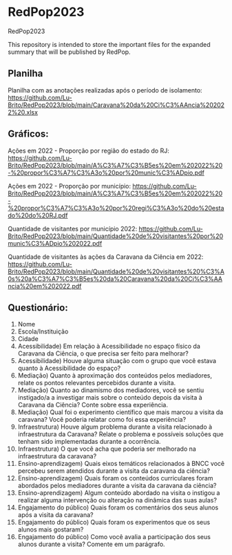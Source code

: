 # RedPop2023
RedPop2023

This repository is intended to store the important files for the expanded summary that will be published by RedPop.

## Planilha

Planilha com as anotações realizadas após o período de isolamento: https://github.com/Lu-Brito/RedPop2023/blob/main/Caravana%20da%20Ci%C3%AAncia%202022%20.xlsx

## Gráficos:

Ações em 2022 - Proporção por região do estado do RJ: https://github.com/Lu-Brito/RedPop2023/blob/main/A%C3%A7%C3%B5es%20em%202022%20-%20propor%C3%A7%C3%A3o%20por%20munic%C3%ADpio.pdf

Ações em 2022 - Proporção por município: https://github.com/Lu-Brito/RedPop2023/blob/main/A%C3%A7%C3%B5es%20em%202022%20-%20propor%C3%A7%C3%A3o%20por%20regi%C3%A3o%20do%20estado%20do%20RJ.pdf

Quantidade de visitantes por município 2022: https://github.com/Lu-Brito/RedPop2023/blob/main/Quantidade%20de%20visitantes%20por%20munic%C3%ADpio%202022.pdf 

Quantidade de visitantes às ações da Caravana da Ciência em 2022: https://github.com/Lu-Brito/RedPop2023/blob/main/Quantidade%20de%20visitantes%20%C3%A0s%20a%C3%A7%C3%B5es%20da%20Caravana%20da%20Ci%C3%AAncia%20em%202022.pdf

## Questionário:

1. Nome
2. Escola/Instituição
3. Cidade
4. Acessibilidade)  Em relação à Acessibilidade no espaço físico da Caravana da Ciência, o que precisa ser feito para melhorar?
5. Acessibilidade) Houve alguma situação com o grupo que você estava quanto à Acessibilidade do espaço? 
6. Mediação)  Quanto à aproximação dos conteúdos pelos mediadores, relate os pontos relevantes percebidos durante a visita.
7. Mediação)  Quanto ao dinamismo dos mediadores, você se sentiu instigado/a a investigar mais sobre o conteúdo depois da visita à Caravana da Ciência? Conte sobre essa experiência.
8. Mediação) Qual foi o experimento científico que mais marcou a visita da caravana? Você poderia relatar como foi essa experiência?
9. Infraestrutura) Houve algum problema durante a visita relacionado à infraestrutura da Caravana? Relate o problema e possíveis soluções que tenham sido implementadas durante a ocorrência.
10. Infraestrutura)  O que você acha que poderia ser melhorado na infraestrutura da caravana? 
11. Ensino-aprendizagem) Quais eixos temáticos relacionados à BNCC você percebeu serem atendidos durante a visita da caravana da ciência?
12. Ensino-aprendizagem) Quais foram os conteúdos curriculares foram abordados pelos mediadores durante a visita da caravana da ciência?
13. Ensino-aprendizagem) Algum conteúdo abordado na visita o instigou a realizar alguma intervenção ou alteração na dinâmica das suas aulas?
14. Engajamento do público) Quais foram os comentários dos seus alunos após a visita da caravana?
15. Engajamento do público) Quais foram os experimentos que os seus alunos mais gostaram?
16. Engajamento do público) Como você avalia a participação dos seus alunos durante a visita? Comente em um parágrafo.
